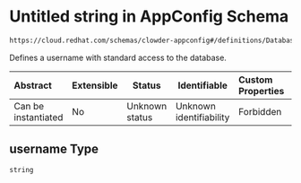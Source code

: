 # Untitled string in AppConfig Schema

```txt
https://cloud.redhat.com/schemas/clowder-appconfig#/definitions/DatabaseConfig/properties/username
```

Defines a username with standard access to the database.


| Abstract            | Extensible | Status         | Identifiable            | Custom Properties | Additional Properties | Access Restrictions | Defined In                                                    |
| :------------------ | ---------- | -------------- | ----------------------- | :---------------- | --------------------- | ------------------- | ------------------------------------------------------------- |
| Can be instantiated | No         | Unknown status | Unknown identifiability | Forbidden         | Allowed               | none                | [schema.json\*](../../out/schema.json "open original schema") |

## username Type

`string`
